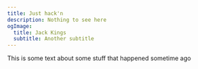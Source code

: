 ```yaml
---
title: Just hack'n
description: Nothing to see here
ogImage:
  title: Jack Kings
  subtitle: Another subtitle
---
```


This is some text about some stuff that happened sometime ago
